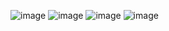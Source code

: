 ![image](https://github.com/user-attachments/assets/f687bbb6-edbe-4653-b999-41466c409963)
![image](https://github.com/user-attachments/assets/79d98480-89e0-49c4-9445-a7f300d8cba5)
![image](https://github.com/user-attachments/assets/59317802-60e2-4229-a42a-753cbeb774f0)
![image](https://github.com/user-attachments/assets/6dc80e93-04a1-4f25-8eae-65b907b23139)


